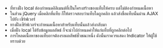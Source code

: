- ที่ทางฝั่ง local ต้องกำหนดอิลิเมนต์ที่เป็นโครงสร้างของแท็บให้ครบ แต่ไม่ต้องกำหนดเนื้อหา <br>
- ในส่วน jQuery เมื่อคลิกที่แท็บ ก็ให้ตรวจสอบว่าแท็บใดถูกคลิก แล้วส่งชื่อแท็บนั้นผ่าน AJAX ไปยัง เซิร์ฟเวอร์ <br>
- ทางฝั่งเซิร์ฟเวอร์จะกำหนดเนื้อหาสำหรับแท็บนั้นแล้วส่งกลับมา <br>
- เมื่อฝั่ง local ได้รับข้อมูลผลลัพธ์ ก็จะนำไปกำหนดค่าให้แก่แท็บที่ถูกคลิกต่อไป <br>
- การโหลดเนื้อหาของแท็บอาจต้องรอผลลัพธ์ชั่วขณะหนึ่ง ดังนั้นเราควรแสดง Indicator ให้ผู้ใช้ทราบด้วย

